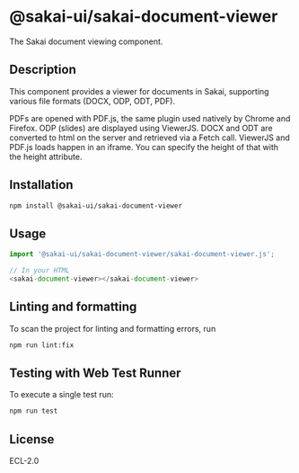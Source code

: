 # @sakai-ui/sakai-document-viewer

The Sakai document viewing component.

## Description

This component provides a viewer for documents in Sakai, supporting various file formats (DOCX, ODP, ODT, PDF).

PDFs are opened with PDF.js, the same plugin used natively by Chrome and Firefox. ODP (slides) are displayed using
ViewerJS. DOCX and ODT are converted to html on the server and retrieved via a Fetch call. ViewerJS and PDF.js loads
happen in an iframe. You can specify the height of that with the height attribute.

## Installation

```bash
npm install @sakai-ui/sakai-document-viewer
```

## Usage

```javascript
import '@sakai-ui/sakai-document-viewer/sakai-document-viewer.js';

// In your HTML
<sakai-document-viewer></sakai-document-viewer>
```

## Linting and formatting

To scan the project for linting and formatting errors, run

```bash
npm run lint:fix
```

## Testing with Web Test Runner

To execute a single test run:

```bash
npm run test
```

## License

ECL-2.0
